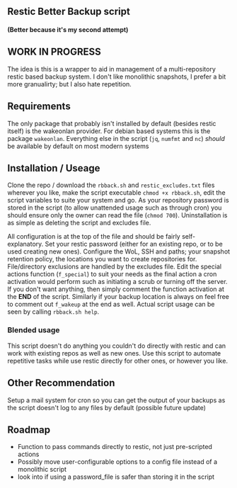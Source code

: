 ## Restic Better Backup script
#### (Better because it's my second attempt)

## WORK IN PROGRESS

The idea is this is a wrapper to aid in management of a multi-repository restic based backup system.  I don't like monolithic snapshots, I prefer a bit more granualirty; but I also hate repetition.

## Requirements 
The only package that probably isn't installed by default (besides restic itself) is the wakeonlan provider.  For debian based systems this is the package `wakeonlan`.  Everything else in the script (`jq`, `numfmt` and `nc`) *should* be available by default on most modern systems

## Installation / Useage

Clone the repo / download the `rbback.sh` and `restic_excludes.txt` files wherever you like, make the script executable `chmod +x rbback.sh`, edit the script variables to suite your system and go.  As your repository password is stored in the script (to allow unattended usage such as through cron) you should ensure only the owner can read the file (`chmod 700`). Uninstallation is as simple as deleting the script and excludes file.

All configuration is at the top of the file and should be fairly self-explanatory.  Set your restic password (either for an existing repo, or to be used creating new ones).
Configure the WoL, SSH and paths; your snapshot retention policy, the locations you want to create repositories for.  File/directory exclusions are handled by the excludes file.
Edit the special actions function (`f_special`) to suit your needs as the final action a cron activation would perform such as initiating a scrub or turning off the server.  
If you don't want anything, then simply comment the function activation at the **END** of the script.  Similarly if your backup location is always on feel free to comment out `f_wakeup` at the end as well.
Actual script usage can be seen by calling `rbback.sh help`.  

### Blended usage

This script doesn't do anything you couldn't do directly with restic and can work with existing repos as well as new ones.  Use this script to automate repetitive tasks while use restic directly for other ones, or however you like.

## Other Recommendation

Setup a mail system for cron so you can get the output of your backups as the script doesn't log to any files by default (possible future update)

## Roadmap

* Function to pass commands directly to restic, not just pre-scripted actions
* Possibly move user-configurable options to a config file instead of a monolithic script
* look into if using a password_file is safer than storing it in the script
